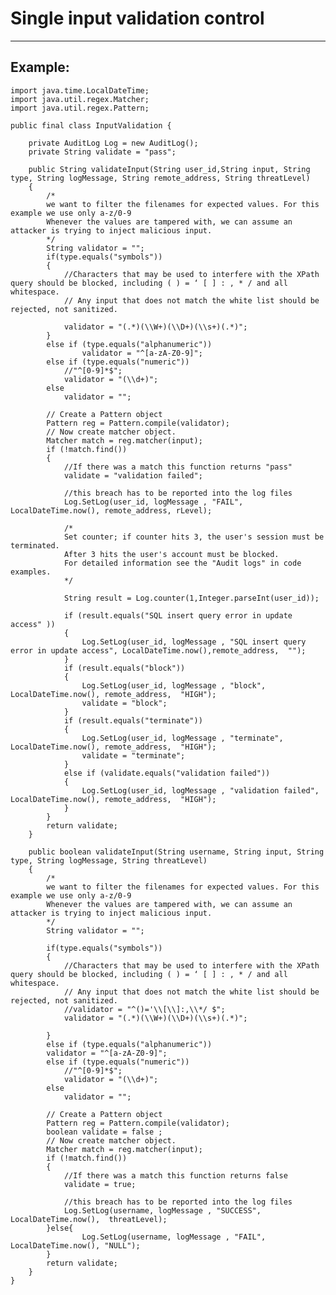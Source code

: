 # Single input validation control 
-------

## Example:


	import java.time.LocalDateTime;
	import java.util.regex.Matcher;
	import java.util.regex.Pattern;

	public final class InputValidation {
		
		private AuditLog Log = new AuditLog(); 
		private String validate = "pass"; 
		
		public String validateInput(String user_id,String input, String type, String logMessage, String remote_address, String threatLevel)
		{
			/*
			we want to filter the filenames for expected values. For this example we use only a-z/0-9
			Whenever the values are tampered with, we can assume an attacker is trying to inject malicious input.           
			*/
			String validator = "";
			if(type.equals("symbols"))
			{
				//Characters that may be used to interfere with the XPath query should be blocked, including ( ) = ‘ [ ] : , * / and all whitespace. 
				// Any input that does not match the white list should be rejected, not sanitized.
				
				validator = "(.*)(\\W+)(\\D+)(\\s+)(.*)";
			}
			else if (type.equals("alphanumeric"))		 
					validator = "^[a-zA-Z0-9]";
			else if (type.equals("numeric"))
				//"^[0-9]*$";
				validator = "(\\d+)";
			else
				validator = "";

			// Create a Pattern object
			Pattern reg = Pattern.compile(validator);
			// Now create matcher object.
			Matcher match = reg.matcher(input);
			if (!match.find()) 
			{	
				//If there was a match this function returns "pass"
				validate = "validation failed"; 
			
				//this breach has to be reported into the log files
				Log.SetLog(user_id, logMessage , "FAIL", LocalDateTime.now(), remote_address, rLevel);
				
				/*
				Set counter; if counter hits 3, the user's session must be terminated.
				After 3 hits the user's account must be blocked.
				For detailed information see the "Audit logs" in code examples.
				*/
				
				String result = Log.counter(1,Integer.parseInt(user_id));
				
				if (result.equals("SQL insert query error in update access" ))
				{
					Log.SetLog(user_id, logMessage , "SQL insert query error in update access", LocalDateTime.now(),remote_address,  "");
				}
				if (result.equals("block"))
				{
					Log.SetLog(user_id, logMessage , "block", LocalDateTime.now(), remote_address,  "HIGH");
					validate = "block";
				}
				if (result.equals("terminate"))
				{
					Log.SetLog(user_id, logMessage , "terminate", LocalDateTime.now(), remote_address,  "HIGH");
					validate = "terminate";
				}
				else if (validate.equals("validation failed"))
				{
					Log.SetLog(user_id, logMessage , "validation failed", LocalDateTime.now(), remote_address,  "HIGH");
				}
			}		
			return validate;
		}	 
		
		public boolean validateInput(String username, String input, String type, String logMessage, String threatLevel)
		{
			/*
			we want to filter the filenames for expected values. For this example we use only a-z/0-9
			Whenever the values are tampered with, we can assume an attacker is trying to inject malicious input.           
			*/
			String validator = "";
			
			if(type.equals("symbols"))
			{
				//Characters that may be used to interfere with the XPath query should be blocked, including ( ) = ‘ [ ] : , * / and all whitespace. 
				// Any input that does not match the white list should be rejected, not sanitized.
				//validator = "^()='\\[\\]:,\\*/ $";
				validator = "(.*)(\\W+)(\\D+)(\\s+)(.*)";
				
			}
			else if (type.equals("alphanumeric"))		  
			validator = "^[a-zA-Z0-9]";
			else if (type.equals("numeric"))
				//"^[0-9]*$";
				validator = "(\\d+)";
			else
				validator = "";

			// Create a Pattern object
			Pattern reg = Pattern.compile(validator);
			boolean validate = false ; 
			// Now create matcher object.
			Matcher match = reg.matcher(input);
			if (!match.find()) 
			{	
				//If there was a match this function returns false
				validate = true; 
			
				//this breach has to be reported into the log files
				Log.SetLog(username, logMessage , "SUCCESS", LocalDateTime.now(),  threatLevel);   
			}else{
					Log.SetLog(username, logMessage , "FAIL", LocalDateTime.now(), "NULL");
			}        
			return validate;
		}	 
	}

